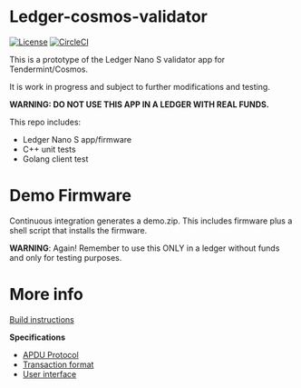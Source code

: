 # Ledger-cosmos-validator
[![License](https://img.shields.io/badge/License-Apache%202.0-blue.svg)](https://opensource.org/licenses/Apache-2.0)
[![CircleCI](https://circleci.com/gh/ZondaX/ledger-cosmos-validator/tree/master.svg?style=shield)](https://circleci.com/gh/ZondaX/ledger-cosmos-validator/tree/master)

This is a prototype of the Ledger Nano S validator app for Tendermint/Cosmos. 

It is work in progress and subject to further modifications and testing.

**WARNING: DO NOT USE THIS APP IN A LEDGER WITH REAL FUNDS.**

This repo includes:

- Ledger Nano S app/firmware
- C++ unit tests
- Golang client test

# Demo Firmware

Continuous integration generates a demo.zip. This includes firmware plus a shell script that installs the firmware. 

**WARNING**: Again! Remember to use this ONLY in a ledger without funds and only for testing purposes.

# More info

[Build instructions](./docs/BUILD.md)

**Specifications**

- [APDU Protocol](./docs/PROTOSPEC.md)
- [Transaction format](./docs/TXSPEC.md)
- [User interface](./docs/UISPEC.md)
